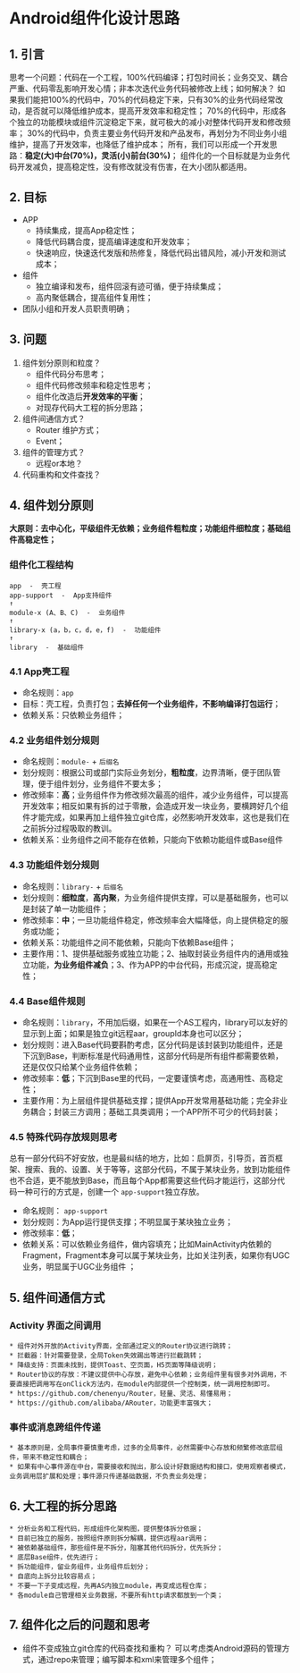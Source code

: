 # Android组件化设计思路

## 1. 引言

思考一个问题：代码在一个工程，100%代码编译；打包时间长；业务交叉、耦合严重、代码零乱影响开发心情；非本次迭代业务代码被修改上线；如何解决？
如果我们能把100%的代码中，70%的代码稳定下来，只有30%的业务代码经常改动，是否就可以降低维护成本，提高开发效率和稳定性；
70%的代码中，形成各个独立的功能模块或组件沉淀稳定下来，就可极大的减小对整体代码开发和修改频率；
30%的代码中，负责主要业务代码开发和产品发布，再划分为不同业务小组维护，提高了开发效率，也降低了维护成本；
所有，我们可以形成一个开发思路：**稳定(大)中台(70%)，灵活(小)前台(30%)**；
组件化的一个目标就是为业务代码开发减负，提高稳定性，没有修改就没有伤害，在大小团队都适用。

## 2. 目标
* APP
	* 持续集成，提高App稳定性；
	* 降低代码耦合度，提高编译速度和开发效率；
	* 快速响应，快速迭代发版和热修复，降低代码出错风险，减小开发和测试成本；
* 组件
	* 独立编译和发布，组件回滚有迹可循，便于持续集成；
	* 高内聚低耦合，提高组件复用性；
* 团队小组和开发人员职责明确；

## 3. 问题
1. 组件划分原则和粒度？
	* 组件代码分布思考；
	* 组件代码修改频率和稳定性思考；
	* 组件化改造后**开发效率的平衡**；
	* 对现存代码大工程的拆分思路；
2. 组件间通信方式？
	* Router 维护方式；
	* Event；
3. 组件的管理方式？
	* 远程or本地？
4. 代码重构和文件查找？


## 4.  组件划分原则
**大原则：去中心化，平级组件无依赖；业务组件粗粒度；功能组件细粒度；基础组件高稳定性；**

### 组件化工程结构
```
app  -  壳工程
app-support  -  App支持组件
↑
module-x (A、B、C)  -  业务组件
↑
library-x (a，b，c，d，e，f)  -  功能组件
↑
library  -  基础组件
```

### 4.1 App壳工程
* 命名规则：`app`
* 目标：壳工程，负责打包；**去掉任何一个业务组件，不影响编译打包运行**；
* 依赖关系：只依赖业务组件；

### 4.2 业务组件划分规则
* 命名规则：`module-` + `后缀名`
* 划分规则：根据公司或部门实际业务划分，**粗粒度**，边界清晰，便于团队管理，便于组件划分，业务组件不要太多；
* 修改频率：**高**；业务组件作为修改频次最高的组件，减少业务组件，可以提高开发效率；相反如果有拆的过于零散，会造成开发一块业务，要横跨好几个组件才能完成，如果再加上组件独立git仓库，必然影响开发效率，这也是我们在之前拆分过程吸取的教训。
* 依赖关系：业务组件之间不能存在依赖，只能向下依赖功能组件或Base组件

### 4.3 功能组件划分规则
* 命名规则：`library-` + `后缀名`
* 划分规则：**细粒度**，**高内聚**，为业务组件提供支撑，可以是基础服务，也可以是封装了单一功能组件；
* 修改频率：**中**；一旦功能组件稳定，修改频率会大幅降低，向上提供稳定的服务或功能；
* 依赖关系：功能组件之间不能依赖，只能向下依赖Base组件；
* 主要作用：1、提供基础服务或独立功能；2、抽取封装业务组件内的通用或独立功能，**为业务组件减负**；3、作为APP的中台代码，形成沉淀，提高稳定性；

### 4.4 Base组件规则
* 命名规则：`library`，不用加后缀，如果在一个AS工程内，library可以友好的显示到上面；如果是独立git远程aar，groupId本身也可以区分；
*  划分规则：进入Base代码要斟酌考虑，区分代码是该封装到功能组件，还是下沉到Base，判断标准是代码通用性，这部分代码是所有组件都需要依赖，还是仅仅只给某个业务组件依赖；
* 修改频率：**低**；下沉到Base里的代码，一定要谨慎考虑，高通用性、高稳定性；
* 主要作用：为上层组件提供基础支撑；提供App开发常用基础功能；完全非业务耦合；封装三方调用；基础工具类调用；一个APP所不可少的代码封装；

### 4.5 特殊代码存放规则思考
总有一部分代码不好安放，也是最纠结的地方，比如：启屏页，引导页，首页框架、搜索、我的、设置、关于等等，这部分代码，不属于某块业务，放到功能组件也不合适，更不能放到Base，而且每个App都需要这些代码才能运行，这部分代码一种可行的方式是，创建一个 `app-support`独立存放。
* 命名规则： `app-support`
* 划分规则：为App运行提供支撑；不明显属于某块独立业务；
* 修改频率：**低**；
* 依赖关系：可以依赖业务组件，做内容填充；比如MainActivity内依赖的Fragment，Fragment本身可以属于某块业务，比如关注列表，如果你有UGC业务，明显属于UGC业务组件 ；

## 5. 组件间通信方式
### Activity 界面之间调用
	* 组件对外开放的Activity界面，全部通过定义的Router协议进行跳转；
	* 拦截器：针对需要登录，全局Token失效踢出等进行拦截跳转；
	* 降级支持：页面未找到，提供Toast、空页面，H5页面等降级说明；
	* Router协议的存放：不建议提供中心存放，避免中心依赖；业务组件里有很多对外调用，不要直接把调用写在onClick方法内，在module内部提供一个控制类，统一调用控制即可。
	* https://github.com/chenenyu/Router，轻量、灵活、易懂易用；
	* https://github.com/alibaba/ARouter，功能更丰富强大；

### 事件或消息跨组件传递
	* 基本原则是，全局事件要慎重考虑，过多的全局事件，必然需要中心存放和频繁修改底层组件，带来不稳定性和耦合；
	* 如果有中心事件源在中台，需要接收和抛出，那么设计好数据结构和接口，使用观察者模式，业务调用层扩展和处理；事件源只传递基础数据，不负责业务处理；

## 6. 大工程的拆分思路
	* 分析业务和工程代码，形成组件化架构图，提供整体拆分依据；
	* 目前已独立的服务，按照组件原则拆分解耦，提供远程aar调用；
	* 被依赖基础组件，那些组件是不拆分，阻塞其他代码拆分，优先拆分；
	* 底层Base组件，优先进行；
	* 拆功能组件，留业务组件，业务组件后划分；
	* 自底向上拆分比较容易点；
	* 不要一下子变成远程，先再AS内独立module，再变成远程仓库；
	* 各module自己管理相关业务数据，不要所有http请求都放到一个类；

## 7. 组件化之后的问题和思考
* 组件不变成独立git仓库的代码查找和重构？
可以考虑类Android源码的管理方式，通过repo来管理；编写脚本和xml来管理多个组件；






